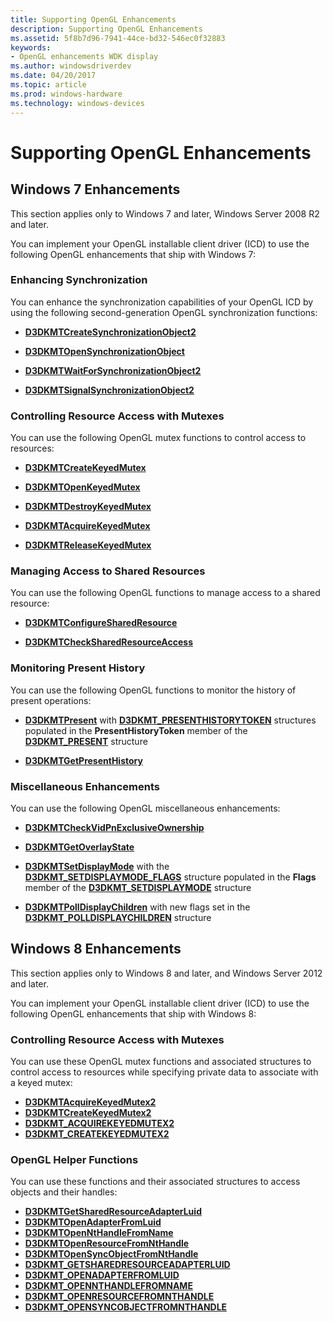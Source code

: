 ```yaml
---
title: Supporting OpenGL Enhancements
description: Supporting OpenGL Enhancements
ms.assetid: 5f8b7d96-7941-44ce-bd32-546ec0f32883
keywords:
- OpenGL enhancements WDK display
ms.author: windowsdriverdev
ms.date: 04/20/2017
ms.topic: article
ms.prod: windows-hardware
ms.technology: windows-devices
---
```


# Supporting OpenGL Enhancements


## <span id="Windows_7_Enhancements"></span><span id="windows_7_enhancements"></span><span id="WINDOWS_7_ENHANCEMENTS"></span>Windows 7 Enhancements


This section applies only to Windows 7 and later, Windows Server 2008 R2 and later.

You can implement your OpenGL installable client driver (ICD) to use the following OpenGL enhancements that ship with Windows 7:

### <span id="enhancing_synchronization"></span><span id="ENHANCING_SYNCHRONIZATION"></span>Enhancing Synchronization

You can enhance the synchronization capabilities of your OpenGL ICD by using the following second-generation OpenGL synchronization functions:

-   [**D3DKMTCreateSynchronizationObject2**](https://msdn.microsoft.com/library/windows/hardware/ff546879)

-   [**D3DKMTOpenSynchronizationObject**](https://msdn.microsoft.com/library/windows/hardware/ff547069)

-   [**D3DKMTWaitForSynchronizationObject2**](https://msdn.microsoft.com/library/windows/hardware/ff547262)

-   [**D3DKMTSignalSynchronizationObject2**](https://msdn.microsoft.com/library/windows/hardware/ff547227)

### <span id="controlling_resource_access_with_mutexes"></span><span id="CONTROLLING_RESOURCE_ACCESS_WITH_MUTEXES"></span>Controlling Resource Access with Mutexes

You can use the following OpenGL mutex functions to control access to resources:

-   [**D3DKMTCreateKeyedMutex**](https://msdn.microsoft.com/library/windows/hardware/ff546845)

-   [**D3DKMTOpenKeyedMutex**](https://msdn.microsoft.com/library/windows/hardware/ff547054)

-   [**D3DKMTDestroyKeyedMutex**](https://msdn.microsoft.com/library/windows/hardware/ff546920)

-   [**D3DKMTAcquireKeyedMutex**](https://msdn.microsoft.com/library/windows/hardware/ff546732)

-   [**D3DKMTReleaseKeyedMutex**](https://msdn.microsoft.com/library/windows/hardware/ff547129)

### <span id="managing_access_to_shared_resources"></span><span id="MANAGING_ACCESS_TO_SHARED_RESOURCES"></span>Managing Access to Shared Resources

You can use the following OpenGL functions to manage access to a shared resource:

-   [**D3DKMTConfigureSharedResource**](https://msdn.microsoft.com/library/windows/hardware/ff546798)

-   [**D3DKMTCheckSharedResourceAccess**](https://msdn.microsoft.com/library/windows/hardware/ff546769)

### <span id="monitoring_present_history"></span><span id="MONITORING_PRESENT_HISTORY"></span>Monitoring Present History

You can use the following OpenGL functions to monitor the history of present operations:

-   [**D3DKMTPresent**](https://msdn.microsoft.com/library/windows/hardware/ff547091) with [**D3DKMT\_PRESENTHISTORYTOKEN**](https://msdn.microsoft.com/library/windows/hardware/ff548188) structures populated in the **PresentHistoryToken** member of the [**D3DKMT\_PRESENT**](https://msdn.microsoft.com/library/windows/hardware/ff548168) structure

-   [**D3DKMTGetPresentHistory**](https://msdn.microsoft.com/library/windows/hardware/ff546987)

### <span id="miscellaneous_enhancements"></span><span id="MISCELLANEOUS_ENHANCEMENTS"></span>Miscellaneous Enhancements

You can use the following OpenGL miscellaneous enhancements:

-   [**D3DKMTCheckVidPnExclusiveOwnership**](https://msdn.microsoft.com/library/windows/hardware/ff546779)

-   [**D3DKMTGetOverlayState**](https://msdn.microsoft.com/library/windows/hardware/ff546977)

-   [**D3DKMTSetDisplayMode**](https://msdn.microsoft.com/library/windows/hardware/ff547169) with the [**D3DKMT\_SETDISPLAYMODE\_FLAGS**](https://msdn.microsoft.com/library/windows/hardware/ff548286) structure populated in the **Flags** member of the [**D3DKMT\_SETDISPLAYMODE**](https://msdn.microsoft.com/library/windows/hardware/ff548275) structure

-   [**D3DKMTPollDisplayChildren**](https://msdn.microsoft.com/library/windows/hardware/ff547077) with new flags set in the [**D3DKMT\_POLLDISPLAYCHILDREN**](https://msdn.microsoft.com/library/windows/hardware/ff548161) structure

## <span id="windows_8_enhancements"></span><span id="WINDOWS_8_ENHANCEMENTS"></span>Windows 8 Enhancements


This section applies only to Windows 8 and later, and Windows Server 2012 and later.

You can implement your OpenGL installable client driver (ICD) to use the following OpenGL enhancements that ship with Windows 8:

### <span id="Controlling_Resource_Access_with_Mutexes_"></span><span id="controlling_resource_access_with_mutexes_"></span><span id="CONTROLLING_RESOURCE_ACCESS_WITH_MUTEXES_"></span>Controlling Resource Access with Mutexes

You can use these OpenGL mutex functions and associated structures to control access to resources while specifying private data to associate with a keyed mutex:

-   [**D3DKMTAcquireKeyedMutex2**](https://msdn.microsoft.com/library/windows/hardware/hh439340)
-   [**D3DKMTCreateKeyedMutex2**](https://msdn.microsoft.com/library/windows/hardware/hh439345)
-   [**D3DKMT\_ACQUIREKEYEDMUTEX2**](https://msdn.microsoft.com/library/windows/hardware/hh439466)
-   [**D3DKMT\_CREATEKEYEDMUTEX2**](https://msdn.microsoft.com/library/windows/hardware/hh439474)

### <span id="OpenGL_Helper_Functions"></span><span id="opengl_helper_functions"></span><span id="OPENGL_HELPER_FUNCTIONS"></span>OpenGL Helper Functions

You can use these functions and their associated structures to access objects and their handles:

-   [**D3DKMTGetSharedResourceAdapterLuid**](https://msdn.microsoft.com/library/windows/hardware/jj128339)
-   [**D3DKMTOpenAdapterFromLuid**](https://msdn.microsoft.com/library/windows/hardware/hh780247)
-   [**D3DKMTOpenNtHandleFromName**](https://msdn.microsoft.com/library/windows/hardware/hh439409)
-   [**D3DKMTOpenResourceFromNtHandle**](https://msdn.microsoft.com/library/windows/hardware/hh439413)
-   [**D3DKMTOpenSyncObjectFromNtHandle**](https://msdn.microsoft.com/library/windows/hardware/hh780248)
-   [**D3DKMT\_GETSHAREDRESOURCEADAPTERLUID**](https://msdn.microsoft.com/library/windows/hardware/jj128344)
-   [**D3DKMT\_OPENADAPTERFROMLUID**](https://msdn.microsoft.com/library/windows/hardware/hh780267)
-   [**D3DKMT\_OPENNTHANDLEFROMNAME**](https://msdn.microsoft.com/library/windows/hardware/hh406493)
-   [**D3DKMT\_OPENRESOURCEFROMNTHANDLE**](https://msdn.microsoft.com/library/windows/hardware/hh406496)
-   [**D3DKMT\_OPENSYNCOBJECTFROMNTHANDLE**](https://msdn.microsoft.com/library/windows/hardware/hh780268)

 

 





